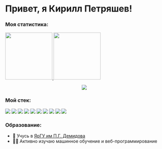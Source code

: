# Привет, я Кирилл Петряшев!

### Моя статистика:

<p>
   <a href="https://github-readme-stats.vercel.app/api?username=ScorpKir&show_icons=true&count_private=true">
      <img height=150 src="https://github-readme-stats.vercel.app/api?username=ScorpKir&show_icons=true&count_private=true&theme=dark#gh-dark-mode-only"/>
   </a>
   <a href="https://github.com/ScorpKir/github-readme-stats">
      <img height=150 src="https://github-readme-stats.vercel.app/api/top-langs/?username=ScorpKir&layout=compact&theme=dark#gh-dark-mode-only"/>   
   </a>      
   <p align='center'>
      <img src="https://www.codewars.com/users/ScorpKir/badges/large"></img>
   </p>
</p>


### Мой стек:

<p>
<img src="https://img.shields.io/badge/C++-00599C?style=for-the-badge&logo=cplusplus&logoColor=white"></img>
<img src="https://img.shields.io/badge/Python-3776AB?style=for-the-badge&logo=python&logoColor=white"></img>
<img src="https://img.shields.io/badge/-PostgreSQL-4169E1?style=for-the-badge&logo=postgresql&logoColor=white"></img>
<img src="https://img.shields.io/badge/-SQL Server-CC2927?style=for-the-badge&logo=microsoftsqlserver&logoColor=white"></img>
<img src="https://img.shields.io/badge/-NumPy-013243?style=for-the-badge&logo=numpy&logoColor=white"></img>
<img src="https://img.shields.io/badge/-Jupyter-F37626?style=for-the-badge&logo=jupyter&logoColor=white"></img>
<img src="https://img.shields.io/badge/-SymPy-3B5526?style=for-the-badge&logo=sympy&logoColor=white"></img>
<img src="https://img.shields.io/badge/-Git-F05032?style=for-the-badge&logo=git&logoColor=white"></img>
<img src="https://img.shields.io/badge/-Anaconda-44A833?style=for-the-badge&logo=anaconda&logoColor=white"></img>
<img src="https://img.shields.io/badge/-Wolfram-DD1100?style=for-the-badge&logo=wolframmathematica&logoColor=white"></img>
</p>

### Образование:
*   📙 Учусь в [ЯрГУ им П.Г. Демидова](https://www.uniyar.ac.ru/)  
*   🧑‍🎓 Активно изучаю машинное обучение и веб-программирование 
